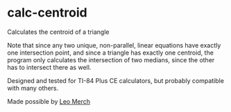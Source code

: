 # calc-centroid
Calculates the centroid of a triangle

Note that since any two unique, non-parallel, linear equations have exactly one intersection point, and since a triangle has exactly one centroid, the program only calculates the intersection of two medians, since the other has to intersect there as well.

Designed and tested for TI-84 Plus CE calculators, but probably compatible with many others.

Made possible by [Leo Merch](http://leomerch.net/)
